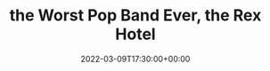 ---
templateKey: event
id: 67B1198E-5CFC-395D-D523-31E326470276
date: 2022-03-09T17:30:00+00:00
eventTime: '5:30pm'
title: the Worst Pop Band Ever, the Rex Hotel
artist: the Worst Pop Band Ever
city: Toronto
venue: the Rex Hotel
group: The Worst Pop Band Ever
---